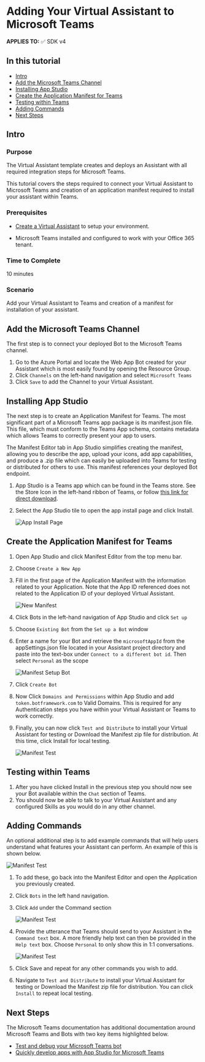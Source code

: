 # Adding Your Virtual Assistant to Microsoft Teams

**APPLIES TO:** ✅ SDK v4

## In this tutorial
- [Intro](#intro)
- [Add the Microsoft Teams Channel](#Add-the-Microsoft-Teams-Channel)
- [Installing App Studio](#Installing-App-Studio)
- [Create the Application Manifest for Teams](#Create-the-Application-Manifest-for-Teams)
- [Testing within Teams](#Testing-within-Teams)
- [Adding Commands](#Adding-Commands)
- [Next Steps](#Next-Steps)

## Intro

### Purpose

The Virtual Assistant template creates and deploys an Assistant with all required integration steps for Microsoft Teams. 

This tutorial covers the steps required to connect your Virtual Assistant to Microsoft Teams and creation of an application manifest required to install your assistant within Teams.

### Prerequisites

- [Create a Virtual Assistant](/docs/tutorials/csharp/virtualassistant.md) to setup your environment.

- Microsoft Teams installed and configured to work with your Office 365 tenant.

### Time to Complete

10 minutes

### Scenario

Add your Virtual Assistant to Teams and creation of a manifest for installation of your assistant.

## Add the Microsoft Teams Channel

The first step is to connect your deployed Bot to the Microsoft Teams channel.

1. Go to the Azure Portal and locate the Web App Bot created for your Assistant which is most easily found by opening the Resource Group.
2. Click `Channels` on the left-hand navigation and select `Microsoft Teams`
3. Click `Save` to add the Channel to your Virtual Assistant.

## Installing App Studio

The next step is to create an Application Manifest for Teams. The most significant part of a Microsoft Teams app package is its manifest.json file. This file, which must conform to the Teams App schema, contains metadata which allows Teams to correctly present your app to users.

The Manifest Editor tab in App Studio simplifies creating the manifest, allowing you to describe the app, upload your icons, add app capabilities, and produce a .zip file which can easily be uploaded into Teams for testing or distributed for others to use. This manifest references your deployed Bot endpoint.

1. App Studio is a Teams app which can be found in the Teams store. See the Store Icon in the left-hand ribbon of Teams, or follow [this link for direct download](https://aka.ms/InstallTeamsAppStudio).
2. Select the App Studio tile to open the app install page and click Install.

    ![App Install Page](/docs/media/teamsappstudioconfiguration.png)

## Create the Application Manifest for Teams

1. Open App Studio and click Manifest Editor from the top menu bar.
2. Choose `Create a New App`
3. Fill in the first page of the Application Manifest with the information related to your Application. Note that the App ID referenced does not related to the Application ID of your deployed Virtual Assistant.

    ![New Manifest](/docs/media/teamsnewmanifestpage.png)
4. Click Bots in the left-hand navigation of App Studio and click `Set up`
5. Choose `Existing Bot` from the `Set up a Bot` window
6. Enter a name for your Bot and retrieve the `microsoftAppId` from the appSettings.json file located in your Assistant project directory and paste into the text-box under `Connect to a different bot id`. Then select `Personal` as the scope
   
   ![Manifest Setup Bot](/docs/media/teamsnewmanifestsetupbot.png)
7. Click `Create Bot`
8. Now Click `Domains and Permissions` within App Studio and add `token.botframework.com` to Valid Domains. This is required for any Authentication steps you have within your Virtual Assistant or Teams to work correctly.
9. Finally, you can now click `Test and Distribute` to install your Virtual Assistant for testing or Download the Manifest zip file for distribution. At this time, click Install for local testing.

   ![Manifest Test](/docs/media/teamsnewmanifesttest.png)

## Testing within Teams

1. After you have clicked Install in the previous step you should now see your Bot available within the `Chat` section of Teams.
2. You should now be able to talk to your Virtual Assistant and any configured Skills as you would do in any other channel.

## Adding Commands

An optional additional step is to add example commands that will help users understand what features your Assistant can perform. An example of this is shown below.

![Manifest Test](/docs/media/teamscommandexample.png)

1. To add these, go back into the Manifest Editor and open the Application you previously created.
2. Click `Bots` in the left hand navigation.
3. Click `Add` under the Command section

    ![Manifest Test](/docs/media/teamsnewmanifestcommands.png)
4. Provide the utterance that Teams should send to your Assistant in the `Command text` box. A more friendly help text can then be provided in the `Help text` box. Choose `Personal` to only show this in 1:1 conversations.

    ![Manifest Test](/docs/media/teamsaddcommand.png)
5. Click Save and repeat for any other commands you wish to add.
6. Navigate to `Test and Distribute` to install your Virtual Assistant for testing or Download the Manifest zip file for distribution. You can click `Install` to repeat local testing.

## Next Steps

The Microsoft Teams documentation has additional documentation around Microsoft Teams and Bots with two key items highlighted below.

- [Test and debug your Microsoft Teams bot](https://docs.microsoft.com/en-us/microsoftteams/platform/concepts/bots/bots-test)
- [Quickly develop apps with App Studio for Microsoft Teams](https://docs.microsoft.com/en-us/microsoftteams/platform/get-started/get-started-app-studio)


 

